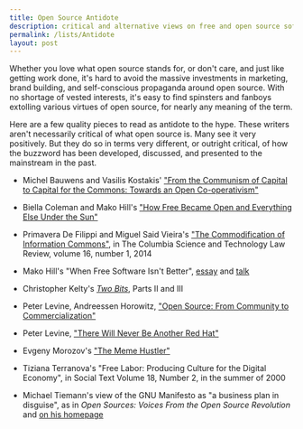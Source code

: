 ```yaml
---
title: Open Source Antidote
description: critical and alternative views on free and open source software
permalink: /lists/Antidote
layout: post
---
```


Whether you love what open source stands for, or don't care, and just like getting work done, it's hard to avoid the massive investments in marketing, brand building, and self-conscious propaganda around open source.  With no shortage of vested interests, it's easy to find spinsters and fanboys extolling various virtues of open source, for nearly any meaning of the term.

Here are a few quality pieces to read as antidote to the hype.  These writers aren't necessarily critical of what open source is.  Many see it very positively.  But they do so in terms very different, or outright critical, of how the buzzword has been developed, discussed, and presented to the mainstream in the past.

- Michel Bauwens and Vasilis Kostakis' ["From the Communism of Capital to Capital for the Commons: Towards an Open Co-operativism"](https://www.triple-c.at/index.php/tripleC/article/view/561)

- Biella Coleman and Mako Hill's ["How Free Became Open and Everything Else Under the Sun"](https://www.journal.media-culture.org.au/0406/02_Coleman-Hill.php)

- Primavera De Filippi and Miguel Said Vieira's ["The Commodification of Information Commons"](https://journals.library.columbia.edu/index.php/stlr/article/view/3991), in The Columbia Science and Technology Law Review, volume 16, number 1, 2014

- Mako Hill's "When Free Software Isn't Better", [essay](https://mako.cc/writing/hill-when_free_software_isnt_better.html) and [talk](https://www.youtube.com/watch?v=Er1pM9suxvE)

- Christopher Kelty's [_Two Bits_](https://twobits.net), Parts II and III

- Peter Levine, Andreessen Horowitz, ["Open Source: From Community to Commercialization"](https://www.youtube.com/watch?v=c9SJAPxU5bs)

- Peter Levine, ["There Will Never Be Another Red Hat"](https://a16z.com/2014/02/14/why-there-will-never-be-another-redhat-the-economics-of-open-source/)

- Evgeny Morozov's ["The Meme Hustler"](https://thebaffler.com/salvos/the-meme-hustler)

- Tiziana Terranova's "Free Labor: Producing Culture for the Digital Economy", in Social Text Volume 18, Number 2, in the summer of 2000

- Michael Tiemann's view of the GNU Manifesto as "a business plan in disguise", as in _Open Sources: Voices From the Open Source Revolution_ and [on his homepage](https://people.redhat.com/tiemann/)
